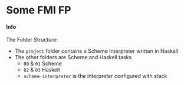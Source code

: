 # Some FMI FP

#### Info

The Folder Structure:
* The `project` folder contains a Scheme Interpreter written in Haskell
* The other folders are Scheme and Haskell tasks
    - `00` & `01` Scheme
    - `02` & `03` Haskell
    - `scheme-interpreter` is the interpreter configured with stack
